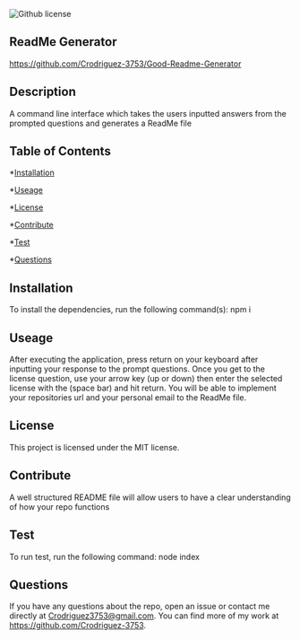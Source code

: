 
![Github license](https://img.shields.io/badge/license-MIT-blue.svg)

## ReadMe Generator

https://github.com/Crodriguez-3753/Good-Readme-Generator

## Description
A command line interface which takes the users inputted answers from the prompted questions and generates a ReadMe file

## Table of Contents
*[Installation](#installation)

*[Useage](#useage)

    
*[License](#license) 


*[Contribute](#contribute)

*[Test](#test)

*[Questions](#questions)

## Installation
To install the dependencies, run the following command(s): npm i

## Useage
After executing the application, press return on your keyboard after inputting your response to the prompt questions. Once you get to the license question, use your arrow key (up or down) then enter the selected license with the (space bar) and hit return. You will be able to implement your repositories url and your personal email to the ReadMe file.

## License
            
This project is licensed under the MIT license.

## Contribute
A well structured README file will allow users to have a clear understanding of how your repo functions

## Test

To run test, run the following command: node index
<br>

## Questions
If you have any questions about the repo, open an issue or contact me directly at Crodriguez3753@gmail.com. You can find more of my work at https://github.com/Crodriguez-3753.